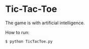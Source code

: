 # Tic-Tac-Toe

The game is with  artificial intelligence.

How to run:
```
$ python TicTacToe.py

```

